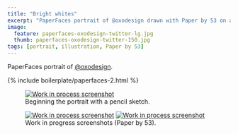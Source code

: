 ```yaml
---
title: "Bright whites"
excerpt: "PaperFaces portrait of @oxodesign drawn with Paper by 53 on an iPad."
image: 
  feature: paperfaces-oxodesign-twitter-lg.jpg
  thumb: paperfaces-oxodesign-twitter-150.jpg
tags: [portrait, illustration, Paper by 53]
---
```


PaperFaces portrait of <a href="http://twitter.com/oxodesign">@oxodesign</a>.

{% include boilerplate/paperfaces-2.html %}

<figure>
	<a href="{{ site.url }}/assets/images/paperfaces-oxodesign-process-1-lg.jpg"><img src="{{ site.url }}/assets/images/paperfaces-oxodesign-process-1-750.jpg" alt="Work in process screenshot"></a>
	<figcaption>Beginning the portrait with a pencil sketch.</figcaption>
</figure>

<figure class="half">
	<a href="{{ site.url }}/assets/images/paperfaces-oxodesign-process-2-lg.jpg"><img src="{{ site.url }}/assets/images/paperfaces-oxodesign-process-2-600.jpg" alt="Work in process screenshot"></a>
	<a href="{{ site.url }}/assets/images/paperfaces-oxodesign-process-3-lg.jpg"><img src="{{ site.url }}/assets/images/paperfaces-oxodesign-process-3-600.jpg" alt="Work in process screenshot"></a>
	<figcaption>Work in progress screenshots (Paper by 53).</figcaption>
</figure>